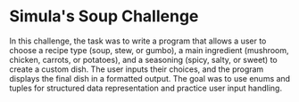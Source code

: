 # Simula's Soup Challenge

In this challenge, the task was to write a program that allows a user to choose a recipe type (soup, stew, or gumbo), a main ingredient (mushroom, chicken, carrots, or potatoes), and a seasoning (spicy, salty, or sweet) to create a custom dish. The user inputs their choices, and the program displays the final dish in a formatted output. The goal was to use enums and tuples for structured data representation and practice user input handling.
